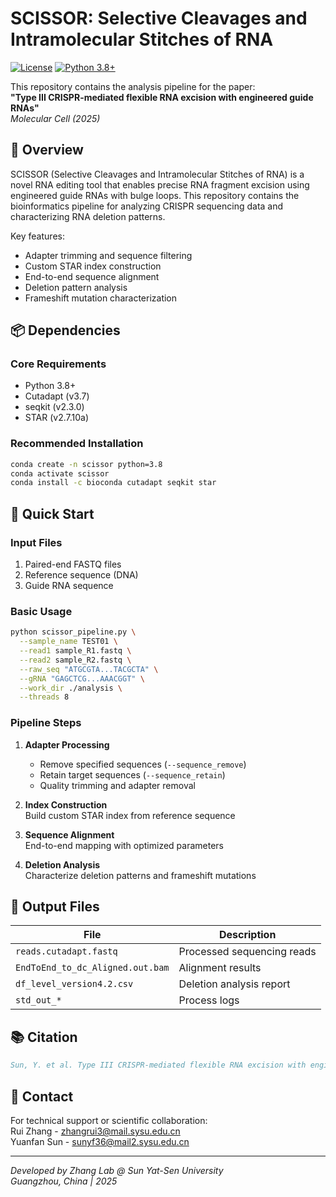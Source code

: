 # SCISSOR: Selective Cleavages and Intramolecular Stitches of RNA

[![License](https://img.shields.io/badge/License-MIT-blue.svg)](LICENSE)
[![Python 3.8+](https://img.shields.io/badge/Python-3.8%2B-blue.svg)](https://www.python.org/)

This repository contains the analysis pipeline for the paper:  
**"Type III CRISPR-mediated flexible RNA excision with engineered guide RNAs"**  
*Molecular Cell (2025)*

## 📖 Overview
SCISSOR (Selective Cleavages and Intramolecular Stitches of RNA) is a novel RNA editing tool that enables precise RNA fragment excision using engineered guide RNAs with bulge loops. This repository contains the bioinformatics pipeline for analyzing CRISPR sequencing data and characterizing RNA deletion patterns.

Key features:
- Adapter trimming and sequence filtering
- Custom STAR index construction
- End-to-end sequence alignment
- Deletion pattern analysis
- Frameshift mutation characterization

## 📦 Dependencies
### Core Requirements
- Python 3.8+
- Cutadapt (v3.7)
- seqkit (v2.3.0)
- STAR (v2.7.10a)

### Recommended Installation
```bash
conda create -n scissor python=3.8
conda activate scissor
conda install -c bioconda cutadapt seqkit star
```

## 🚀 Quick Start
### Input Files
1. Paired-end FASTQ files
2. Reference sequence (DNA)
3. Guide RNA sequence

### Basic Usage
```bash
python scissor_pipeline.py \
  --sample_name TEST01 \
  --read1 sample_R1.fastq \
  --read2 sample_R2.fastq \
  --raw_seq "ATGCGTA...TACGCTA" \
  --gRNA "GAGCTCG...AAACGGT" \
  --work_dir ./analysis \
  --threads 8
```

### Pipeline Steps
1. **Adapter Processing**  
   - Remove specified sequences (`--sequence_remove`)
   - Retain target sequences (`--sequence_retain`)
   - Quality trimming and adapter removal

2. **Index Construction**  
   Build custom STAR index from reference sequence

3. **Sequence Alignment**  
   End-to-end mapping with optimized parameters

4. **Deletion Analysis**  
   Characterize deletion patterns and frameshift mutations

## 📄 Output Files
| File | Description |
|------|-------------|
| `reads.cutadapt.fastq` | Processed sequencing reads |
| `EndToEnd_to_dc_Aligned.out.bam` | Alignment results |
| `df_level_version4.2.csv` | Deletion analysis report |
| `std_out_*` | Process logs |

## 📚 Citation
```bibtex
Sun, Y. et al. Type III CRISPR-mediated flexible RNA excision with engineered guide RNAs. Mol. Cell (2025) doi:10.1016/j.molcel.2025.01.021.
```


## 📧 Contact
For technical support or scientific collaboration:  
Rui Zhang - zhangrui3@mail.sysu.edu.cn  
Yuanfan Sun - sunyf36@mail2.sysu.edu.cn

---

*Developed by Zhang Lab @ Sun Yat-Sen University*  
*Guangzhou, China | 2025*
